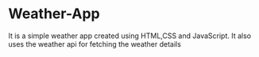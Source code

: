 # Weather-App
It is a simple weather app created using HTML,CSS and JavaScript.
It also uses the weather api for fetching the weather details
